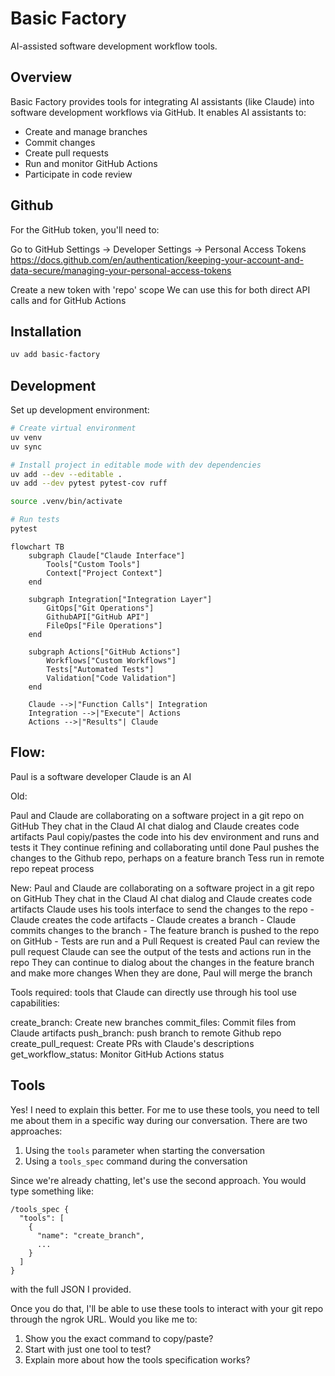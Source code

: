 # Basic Factory

AI-assisted software development workflow tools.

## Overview

Basic Factory provides tools for integrating AI assistants (like Claude) into software development workflows via GitHub. It enables AI assistants to:

- Create and manage branches
- Commit changes
- Create pull requests
- Run and monitor GitHub Actions
- Participate in code review

## Github
For the GitHub token, you'll need to:

Go to GitHub Settings → Developer Settings → Personal Access Tokens
https://docs.github.com/en/authentication/keeping-your-account-and-data-secure/managing-your-personal-access-tokens


Create a new token with 'repo' scope
We can use this for both direct API calls and for GitHub Actions

## Installation

```bash
uv add basic-factory
```

## Development

Set up development environment:

```bash
# Create virtual environment
uv venv
uv sync 

# Install project in editable mode with dev dependencies
uv add --dev --editable .
uv add --dev pytest pytest-cov ruff

source .venv/bin/activate

# Run tests
pytest
```

```mermaid
flowchart TB
    subgraph Claude["Claude Interface"]
        Tools["Custom Tools"]
        Context["Project Context"]
    end

    subgraph Integration["Integration Layer"]
        GitOps["Git Operations"]
        GithubAPI["GitHub API"]
        FileOps["File Operations"]
    end

    subgraph Actions["GitHub Actions"]
        Workflows["Custom Workflows"]
        Tests["Automated Tests"]
        Validation["Code Validation"]
    end

    Claude -->|"Function Calls"| Integration
    Integration -->|"Execute"| Actions
    Actions -->|"Results"| Claude
```


## Flow:

Paul is a software developer
Claude is an AI

Old:

Paul and Claude are collaborating on a software project in a git repo on GitHub
They chat in the Claud AI chat dialog and Claude creates code artifacts
Paul copiy/pastes the code into his dev environment and runs and tests it
They continue refining and collaborating until done
Paul pushes the changes to the Github repo, perhaps on a feature branch
Tess run in remote repo
repeat process

New:
Paul and Claude are collaborating on a software project in a git repo on GitHub
They chat in the Claud AI chat dialog and Claude creates code artifacts
Claude uses his tools interface to send the changes to the repo
    - Claude creates the code artifacts
    - Claude creates a branch
    - Claude commits changes to the branch
    - The feature branch is pushed to the repo on GitHub
    - Tests are run and a Pull Request is created
Paul can review the pull request
Claude can see the output of the tests and actions run in the repo 
They can continue to dialog about the changes in the feature branch and make more changes
When they are done, Paul will merge the branch

Tools required:
tools that Claude can directly use through his tool use capabilities:

create_branch: Create new branches
commit_files: Commit files from Claude artifacts
push_branch: push branch to remote Github repo 
create_pull_request: Create PRs with Claude's descriptions
get_workflow_status: Monitor GitHub Actions status


## Tools 

Yes! I need to explain this better. For me to use these tools, you need to tell me about them in a specific way during our conversation. There are two approaches:

1. Using the `tools` parameter when starting the conversation
2. Using a `tools_spec` command during the conversation

Since we're already chatting, let's use the second approach. You would type something like:

```
/tools_spec {
  "tools": [
    {
      "name": "create_branch",
      ...
    }
  ]
}
```

with the full JSON I provided.

Once you do that, I'll be able to use these tools to interact with your git repo through the ngrok URL. Would you like me to:

1. Show you the exact command to copy/paste?
2. Start with just one tool to test?
3. Explain more about how the tools specification works?